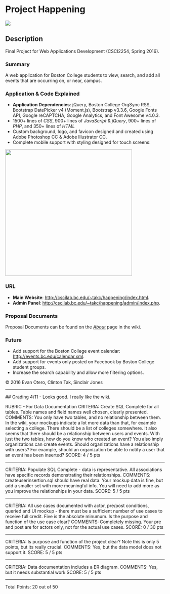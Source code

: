 # Project Happening

![](https://github.com/CSCI2254/project-happening/blob/master/img/happeninglogo.png)

## Description
Final Project for Web Applications Development (CSCI2254, Spring 2016).

### Summary
A web application for Boston College students to view, search, and add all events that are occurring on, or near, campus.

### Application & Code Explained
- **Application Dependencies**: jQuery, Boston College OrgSync RSS, Bootstrap DatePicker v4 (Moment.js), Bootstrap v3.3.6, Google Fonts API, Google reCAPTCHA, Google Analytics, and Font Awesome v4.0.3.
- 1500+ lines of _CSS_, 900+ lines of _JavaScript_ & _jQuery_, 900+ lines of _PHP_, and 350+ lines of _HTML_
- Custom background, logo, and favicon designed and created using Adobe Photoshop CC & Adobe Illustrator CC.
- Complete mobile support with styling designed for touch screens:
<img src="https://github.com/CSCI2254/project-happening/blob/master/img/mobilemockup.png" width="400px"/>

### URL
- **Main Website**: http://cscilab.bc.edu/~takc/happening/index.html.
- **Admin Panel**: http://cscilab.bc.edu/~takc/happening/admin/index.php.

### Proposal Documents
Proposal Documents can be found on the [_About_](https://github.com/CSCI2254/project-happening/wiki/About) page in the wiki.

### Future
- Add support for the Boston College event calendar: http://events.bc.edu/calendar.xml.
- Add support for events only posted on Facebook by Boston College student groups.
- Increase the search capability and allow more filtering options.

&copy; 2016 Evan Otero, Clinton Tak, Sinclair Jones
<hr>
## Grading
4/11
- Looks good.  I really like the wiki.

RUBRIC - For Data Documentation
CRITERIA:
Create SQL Complete for all tables. Table names and field names well
chosen, clearly presented.
COMMENTS:
You only have two tables, and no relationship between them. In the wiki,
your mockups indicate a lot more data than that, for example selecting a 
college.  There should be a list of colleges somewhere.  It also seems
that there should be a relationship between users and events.  With
just the two tables, how do you know who created an event?  You also imply
organizations can create events.  Should organizations have a relationship
with users?  For example, should an organization be able to notify
a user that an event has been inserted?
SCORE: 4 / 5 pts 
**********************
CRITERIA:
Populate SQL Complete - data is representative. All associations have
specific records demonstrating their relationships.
COMMENTS:
createuserinsertion.sql should have real data.
Your mockup data is fine, but add a smaller set with more meaningful 
info.  You will need to add more as you improve the relationships in
your data.
SCORE: 5 / 5 pts 
**********************
CRITERIA:
All use cases documented with actor, pre/post conditions, queried and UI
mockup - there must be a sufficient number of use cases to receive full
credit. Five is the absolute minumum. Is the purpose and function of the
use case clear?
COMMENTS:
Completely missing.  Your pre and post are for actors only, not for the
actual use cases.
SCORE: 0 / 30 pts 
**********************
CRITERIA:
Is purpose and function of the project clear? Note this is only 5
points, but its really crucial.
COMMENTS:
Yes, but the data model does not support it.
SCORE: 5 / 5 pts 
**********************
CRITERIA:
Data documentation includes a ER diagram.
COMMENTS:
Yes, but it needs substantial work
SCORE: 5 / 5 pts 
**********************
Total Points: 20 out of 50
